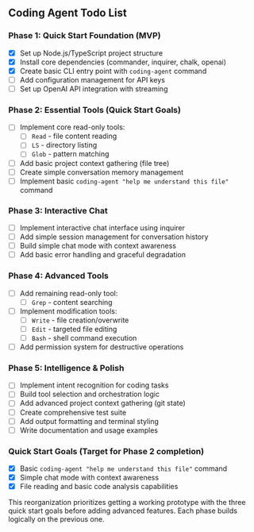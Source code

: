 ## Coding Agent Todo List

### Phase 1: Quick Start Foundation (MVP)
- [x] Set up Node.js/TypeScript project structure
- [x] Install core dependencies (commander, inquirer, chalk, openai)
- [x] Create basic CLI entry point with `coding-agent` command
- [ ] Add configuration management for API keys
- [ ] Set up OpenAI API integration with streaming

### Phase 2: Essential Tools (Quick Start Goals)
- [ ] Implement core read-only tools:
  - [ ] `Read` - file content reading
  - [ ] `LS` - directory listing
  - [ ] `Glob` - pattern matching
- [ ] Add basic project context gathering (file tree)
- [ ] Create simple conversation memory management
- [ ] Implement basic `coding-agent "help me understand this file"` command

### Phase 3: Interactive Chat
- [ ] Implement interactive chat interface using inquirer
- [ ] Add simple session management for conversation history
- [ ] Build simple chat mode with context awareness
- [ ] Add basic error handling and graceful degradation

### Phase 4: Advanced Tools
- [ ] Add remaining read-only tool:
  - [ ] `Grep` - content searching
- [ ] Implement modification tools:
  - [ ] `Write` - file creation/overwrite
  - [ ] `Edit` - targeted file editing
  - [ ] `Bash` - shell command execution
- [ ] Add permission system for destructive operations

### Phase 5: Intelligence & Polish
- [ ] Implement intent recognition for coding tasks
- [ ] Build tool selection and orchestration logic
- [ ] Add advanced project context gathering (git state)
- [ ] Create comprehensive test suite
- [ ] Add output formatting and terminal styling
- [ ] Write documentation and usage examples

### Quick Start Goals (Target for Phase 2 completion)
- [x] Basic `coding-agent "help me understand this file"` command
- [x] Simple chat mode with context awareness
- [x] File reading and basic code analysis capabilities

This reorganization prioritizes getting a working prototype with the three quick start goals before adding advanced features. Each phase builds logically on the previous one.